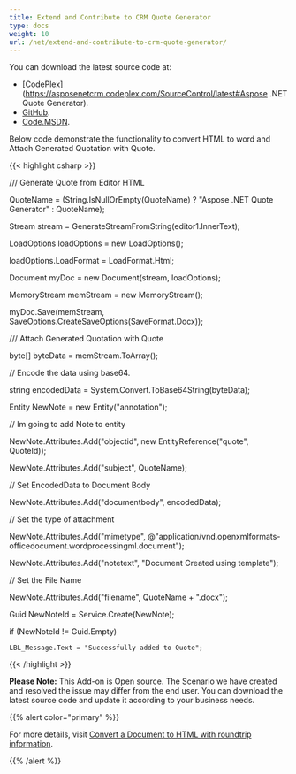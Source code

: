 ```yaml
---
title: Extend and Contribute to CRM Quote Generator
type: docs
weight: 10
url: /net/extend-and-contribute-to-crm-quote-generator/
---
```


You can download the latest source code at:

- [CodePlex](https://asposenetcrm.codeplex.com/SourceControl/latest#Aspose .NET Quote Generator).
- [GitHub](https://github.com/aspose-words/Aspose.Words-for-.NET/tree/master/Plugins/Dynamics%20CRM/Aspose%20.NET%20Quote%20Generator).
- [Code.MSDN](https://code.msdn.microsoft.com/Aspose-NET-Quote-Generator-1e73e2a9).

Below code demonstrate the functionality to convert HTML to word and Attach Generated Quotation with Quote.

{{< highlight csharp >}}

 /// Generate Quote from Editor HTML

QuoteName = (String.IsNullOrEmpty(QuoteName) ? "Aspose .NET Quote Generator" : QuoteName);

Stream stream = GenerateStreamFromString(editor1.InnerText);

LoadOptions loadOptions = new LoadOptions();

loadOptions.LoadFormat = LoadFormat.Html;

Document myDoc = new Document(stream, loadOptions);

MemoryStream memStream = new MemoryStream();

myDoc.Save(memStream, SaveOptions.CreateSaveOptions(SaveFormat.Docx));

/// Attach Generated Quotation with Quote

byte[] byteData = memStream.ToArray();

// Encode the data using base64.

string encodedData = System.Convert.ToBase64String(byteData);

Entity NewNote = new Entity("annotation");

// Im going to add Note to entity

NewNote.Attributes.Add("objectid", new EntityReference("quote", QuoteId));

NewNote.Attributes.Add("subject", QuoteName);

// Set EncodedData to Document Body

NewNote.Attributes.Add("documentbody", encodedData);

// Set the type of attachment

NewNote.Attributes.Add("mimetype", @"application/vnd.openxmlformats-officedocument.wordprocessingml.document");

NewNote.Attributes.Add("notetext", "Document Created using template");

// Set the File Name

NewNote.Attributes.Add("filename", QuoteName + ".docx");

Guid NewNoteId = Service.Create(NewNote);

if (NewNoteId != Guid.Empty)

    LBL_Message.Text = "Successfully added to Quote";

{{< /highlight >}}

**Please Note:** This Add-on is Open source. The Scenario we have created and resolved the issue may differ from the end user. You can download the latest source code and update it according to your business needs.

{{% alert color="primary" %}} 

For more details, visit [Convert a Document to HTML with roundtrip information](http://www.aspose.com/docs/display/wordsnet/Convert+a+Document+to+HTML+with+roundtrip+information).

{{% /alert %}}
